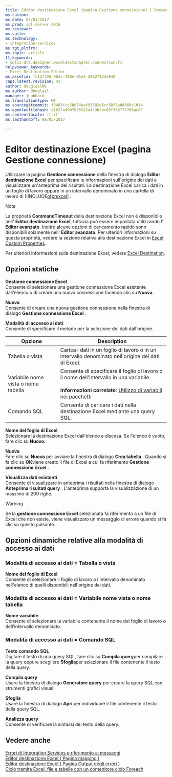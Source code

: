 ```yaml
---
title: Editor destinazione Excel (pagina Gestione connessione) | Documenti Microsoft
ms.custom: 
ms.date: 03/01/2017
ms.prod: sql-server-2016
ms.reviewer: 
ms.suite: 
ms.technology:
- integration-services
ms.tgt_pltfrm: 
ms.topic: article
f1_keywords:
- sql13.dts.designer.exceldestadapter.connection.f1
helpviewer_keywords:
- Excel Destination Editor
ms.assetid: fc13f725-963c-488e-91e2-20627133e842
caps.latest.revision: 43
author: douglaslMS
ms.author: douglasl
manager: jhubbard
ms.translationtype: MT
ms.sourcegitcommit: f3481fcc2bb74eaf93182e6cc58f5a06666e10f4
ms.openlocfilehash: a1627a4907b35522a4c3bcbc03f366f77706ac87
ms.contentlocale: it-it
ms.lasthandoff: 08/03/2017

---
```

# <a name="excel-destination-editor-connection-manager-page"></a>Editor destinazione Excel (pagina Gestione connessione)
  Utilizzare la pagina **Gestione connessione** della finestra di dialogo **Editor destinazione Excel** per specificare le informazioni sull'origine dei dati e visualizzare un'anteprima dei risultati. La destinazione Excel carica i dati in un foglio di lavoro oppure in un intervallo denominato in una cartella di lavoro di [!INCLUDE[ofprexcel](../../includes/ofprexcel-md.md)] .  
  
> [!NOTE]  
>  La proprietà **CommandTimeout** della destinazione Excel non è disponibile nell' **Editor destinazione Excel**, tuttavia può essere impostata utilizzando l' **Editor avanzato**. Inoltre alcune opzioni di caricamento rapido sono disponibili solamente nell' **Editor avanzato**. Per ulteriori informazioni su questa proprietà, vedere la sezione relativa alla destinazione Excel in [Excel Custom Properties](../../integration-services/data-flow/excel-custom-properties.md).  
  
 Per ulteriori informazioni sulla destinazione Excel, vedere [Excel Destination](../../integration-services/data-flow/excel-destination.md).  
  
## <a name="static-options"></a>Opzioni statiche  
 **Gestione connessione Excel**  
 Consente di selezionare una gestione connessione Excel esistente dall'elenco o di creare una nuova connessione facendo clic su **Nuova**.  
  
 **Nuova**  
 Consente di creare una nuova gestione connessione nella finestra di dialogo **Gestione connessione Excel** .  
  
 **Modalità di accesso ai dati**  
 Consente di specificare il metodo per la selezione dei dati dall'origine.  
  
|Opzione|Description|  
|------------|-----------------|  
|Tabella o vista|Carica i dati in un foglio di lavoro o in un intervallo denominato nell'origine dei dati di Excel.|  
|Variabile nome vista o nome tabella|Consente di specificare il foglio di lavoro o il nome dell'intervallo in una variabile.<br /><br /> **Informazioni correlate**: [Utilizzo di variabili nei pacchetti](http://msdn.microsoft.com/library/7742e92d-46c5-4cc4-b9a3-45b688ddb787)|  
|Comando SQL|Consente di caricare i dati nella destinazione Excel mediante una query SQL.|  
  
 **Nome del foglio di Excel**  
 Selezionare la destinazione Excel dall'elenco a discesa. Se l'elenco è vuoto, fare clic su **Nuovo**.  
  
 **Nuova**  
 Fare clic su **Nuova** per avviare la finestra di dialogo **Crea tabella** . Quando si fa clic su **OK**viene creato il file di Excel a cui fa riferimento **Gestione connessione Excel** .  
  
 **Visualizza dati esistenti**  
 Consente di visualizzare in anteprima i risultati nella finestra di dialogo **Anteprima risultati query** . L'anteprima supporta la visualizzazione di un massimo di 200 righe.  
  
> [!WARNING]  
>  Se la **gestione connessione Excel** selezionata fa riferimento a un file di Excel che non esiste, viene visualizzato un messaggio di errore quando si fa clic su questo pulsante.  
  
## <a name="data-access-mode-dynamic-options"></a>Opzioni dinamiche relative alla modalità di accesso ai dati  
  
### <a name="data-access-mode--table-or-view"></a>Modalità di accesso ai dati = Tabella o vista  
 **Nome del foglio di Excel**  
 Consente di selezionare il foglio di lavoro o l'intervallo denominato nell'elenco di quelli disponibili nell'origine dei dati.  
  
### <a name="data-access-mode--table-name-or-view-name-variable"></a>Modalità di accesso ai dati = Variabile nome vista o nome tabella  
 **Nome variabile**  
 Consente di selezionare la variabile contenente il nome del foglio di lavoro o dell'intervallo denominato.  
  
### <a name="data-access-mode--sql-command"></a>Modalità di accesso ai dati = Comando SQL  
 **Testo comando SQL**  
 Digitare il testo di una query SQL, fare clic su **Compila query**per compilare la query oppure scegliere **Sfoglia**per selezionare il file contenente il testo della query.  
  
 **Compila query**  
 Usare la finestra di dialogo **Generatore query** per creare la query SQL con strumenti grafici visuali.  
  
 **Sfoglia**  
 Usare la finestra di dialogo **Apri** per individuare il file contenente il testo della query SQL.  
  
 **Analizza query**  
 Consente di verificare la sintassi del testo della query.  
  
## <a name="see-also"></a>Vedere anche  
 [Errori di Integration Services e riferimento ai messaggi](../../integration-services/integration-services-error-and-message-reference.md)   
 [Editor destinazione Excel &#40; Pagina mapping &#41;](../../integration-services/data-flow/excel-destination-editor-mappings-page.md)   
 [Editor destinazione Excel &#40; Pagina Output degli errori &#41;](../../integration-services/data-flow/excel-destination-editor-error-output-page.md)   
 [Ciclo tramite Excel, file e tabelle con un contenitore ciclo Foreach](../../integration-services/control-flow/loop-through-excel-files-and-tables-by-using-a-foreach-loop-container.md)  
  
  
